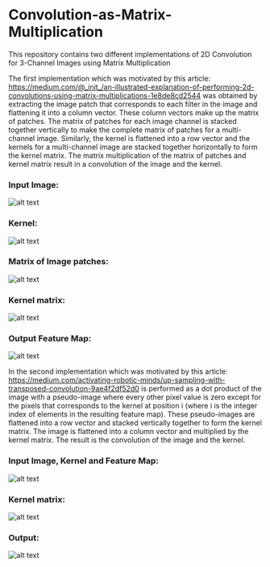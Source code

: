# Convolution-as-Matrix-Multiplication
This repository contains two different implementations of 2D Convolution for 3-Channel Images using Matrix Multiplication

The first implementation which was motivated by this article: https://medium.com/@_init_/an-illustrated-explanation-of-performing-2d-convolutions-using-matrix-multiplications-1e8de8cd2544 was obtained by extracting the image patch that corresponds to each filter in the image and flattening it into a column vector. These column vectors make up the matrix of patches. The matrix of patches for each image channel is stacked together vertically to make the complete matrix of patches for a multi-channel image. Similarly, the kernel is flattened into a row vector and the kernels for a multi-channel image are stacked together horizontally to form the kernel matrix. The matrix multiplication of the matrix of patches and kernel matrix result in a convolution of the image and the kernel.

### Input Image:
![alt text](https://miro.medium.com/max/689/1*uG5ynNDZ_fIgqeOmMWfVOg.png)

### Kernel:
![alt text](https://miro.medium.com/max/703/1*6BCkabBx8CwDcNg9XMMeFw.png)

### Matrix of Image patches:
![alt text](https://miro.medium.com/max/352/1*vR0BcI7_Z2LKV4I2uwC6KA.png)

### Kernel matrix:
![alt text](https://miro.medium.com/max/466/1*ik6Vih-NQa-M1z0djNjJLw.png)

### Output Feature Map:
![alt text](https://miro.medium.com/max/624/1*1MdxJcp8w4gS2ijdW6t_0g.png)

In the second implementation which was motivated by this article: https://medium.com/activating-robotic-minds/up-sampling-with-transposed-convolution-9ae4f2df52d0 is performed as a dot product of the image with a pseudo-image where every other pixel value is zero except for the pixels that corresponds to the kernel at position i (where i is the integer index of elements in the resulting feature map). These pseudo-images are flattened into a row vector and stacked vertically together to form the kernel matrix. The image is flattened into a column vector and multiplied by the kernel matrix. The result is the convolution of the image and the kernel.

### Input Image, Kernel and Feature Map:
![alt text](https://miro.medium.com/max/909/1*NoXQbZqPnxSnjdAwo93XcQ.png)

### Kernel matrix:
![alt text](https://miro.medium.com/max/901/1*LKnTr_0k409vOjgj2h4-vg.png)

### Output:
![alt text](https://miro.medium.com/max/1200/1*ql2ZxrS_h8D7KHNCrGndug.png)

